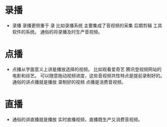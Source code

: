 
# 录播
* 录播 录播更侧重于 录  比如录播系统 主要集成了音视频的采集 后期剪辑 工具软件的系统。 通俗的将录播及时生产音视频。

# 点播 
* 点播从字面意义上讲是播放选择的视频。 比如观看爱奇艺 腾讯登视频网站的电影和综艺。  可以随意拖动视频进度，这些音视频共性特点是提前录制好的。   通俗的讲点播就是播放 录制好的视频  点播是消费音视频。


#  直播
* 通俗的讲直播就是播放 实时直播视频，直播既生产又消费音视频。